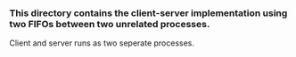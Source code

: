 ### This directory contains the client-server implementation using two FIFOs between two unrelated processes.
Client and server runs as two seperate processes.
